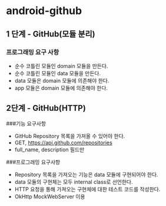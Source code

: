 # android-github

## 1 단계 - GitHub(모듈 분리)
### 프로그래밍 요구 사항
- 순수 코틀린 모듈인 domain 모듈을 만든다.
- 순수 코틀린 모듈인 data 모듈을 만든다.
- data 모듈은 domain 모듈에 의존해야 한다.
- app 모듈은 domain 모듈에 의존해야 한다.

## 2단계 - GitHub(HTTP)
###기능 요구사항
- GitHub Repository 목록을 가져올 수 있어야 한다.
- GET, https://api.github.com/repositories
- full_name, description 필드만

###프로그래밍 요구사항
- Repository 목록을 가져오는 기능은 data 모듈에 구현되어야 한다.
- data 모듈의 구현체는 모두 internal class로 선언한다.
- HTTP 요청을 통해 가져오는 구현체에 대한 테스트 코드를 작성한다.
- OkHttp MockWebServer 이용